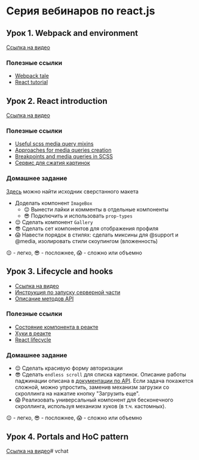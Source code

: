 # Серия вебинаров по react.js

## Урок 1. Webpack and environment

[Ссылка на видео](https://www.youtube.com/watch?v=33k73EVMtHM)

### Полезные ссылки

* [Webpack tale](https://hackernoon.com/a-tale-of-webpack-4-and-how-to-finally-configure-it-in-the-right-way-4e94c8e7e5c1?gi=bebc7448320b)
* [React tutorial](https://reactjs.org/tutorial/tutorial.html)

## Урок 2. React introduction

[Ссылка на видео](https://www.youtube.com/watch?v=-1N4C94BIZQ)

### Полезные ссылки

* [Useful scss media query mixins](https://glennmccomb.com/articles/useful-sass-scss-media-query-mixins-for-bootstrap/)
* [Approaches for media queries creation](https://css-tricks.com/approaches-media-queries-sass/)
* [Breakpoints and media queries in SCSS](https://medium.com/codeartisan/breakpoints-and-media-queries-in-scss-46e8f551e2f2)
* [Сервис для сжатия картинок](https://squoosh.app/)

### Домашнее задание

[Здесь](https://github.com/ubcent/react-01.06/tree/master/misc) можно найти исходник сверстанного макета

* Доделать компонент `ImageBox`
  * 😌 Вынести лайки и комменты в отдельные компоненты
  * 😎 Подключить и использовать `prop-types`
* 😌 Сделать компонент `Gallery`
* 😎 Сделать сет компонентов для отображения профиля
* 😱 Навести порядок в стилях: сделать миксины для @support и @media, изолировать стили скоупингом (вложенность)

😌 - легко, 😎 - посложнее, 😱 - сложно или объемно

## Урок 3. Lifecycle and hooks

* [Ссылка на видео](https://www.youtube.com/watch?v=tsvXhnQdga0)
* [Инструкция по запуску серверной части](https://github.com/ubcent/react-01.06/blob/master/docs/SERVER_RUN.md)
* [Описание методов API](https://github.com/ubcent/react-01.06/blob/master/docs/API_DESCRIPTION.md)

### Полезные ссылки

* [Состояние компонента в реакте](https://learn-reactjs.ru/faq/component-state)
* [Хуки в реакте](https://ru.reactjs.org/docs/hooks-intro.html)
* [React lifecycle](https://hackernoon.com/reactjs-component-lifecycle-methods-a-deep-dive-38275d9d13c0)

### Домашнее задание 

* 😌 Сделать красивую форму авторизации
* 😎 Сделать `endless scroll` для списка картинок. Описание работы паджинации описана в [документации по API](https://github.com/ubcent/react-01.06/blob/master/docs/API_DESCRIPTION.md). Если задача покажется сложной, можно упростить, заменив механизм загрузки со скроллинга на нажатие кнопку "Загрузить еще".
* 😱 Реализовать универсальный компонент для бесконечного скроллинга, используя механизм хуков (в т.ч. кастомных).

😌 - легко, 😎 - посложнее, 😱 - сложно или объемно

## Урок 4. Portals and HoC pattern

[Ссылка на видео](https://www.youtube.com/watch?v=RooTBTo9rZ8)# vchat
